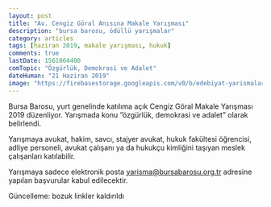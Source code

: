 ```yaml
---
layout: post
title: "Av. Cengiz Göral Anısına Makale Yarışması"
description: "bursa barosu, ödüllü yarışmalar"
category: articles
tags: [haziran 2019, makale yarışması, hukuk]
comments: true
lastDate: 1561064400
comTopic: "Özgürlük, Demokrasi ve Adalet"
dateHuman: "21 Haziran 2019"
image: "https://firebasestorage.googleapis.com/v0/b/edebiyat-yarismalari.appspot.com/o/ozgurluk-demokrasi-adalet-makale-yarismasi.jpg?alt=media&token=b7b0bea0-489b-4c3a-91ba-574d56392426"
---
```


Bursa Barosu, yurt genelinde katılıma açık Cengiz Göral Makale Yarışması 2019 düzenliyor. Yarışmada konu ”özgürlük, demokrasi ve adalet” olarak belirlendi.

Yarışmaya avukat, hakim, savcı, stajyer avukat, hukuk fakültesi öğrencisi, adliye personeli, avukat çalışanı ya da hukukçu kimliğini taşıyan meslek çalışanları katılabilir.

Yarışmaya sadece elektronik posta yarisma@bursabarosu.org.tr adresine yapılan başvurular kabul edilecektir.

Güncelleme: bozuk linkler kaldırıldı